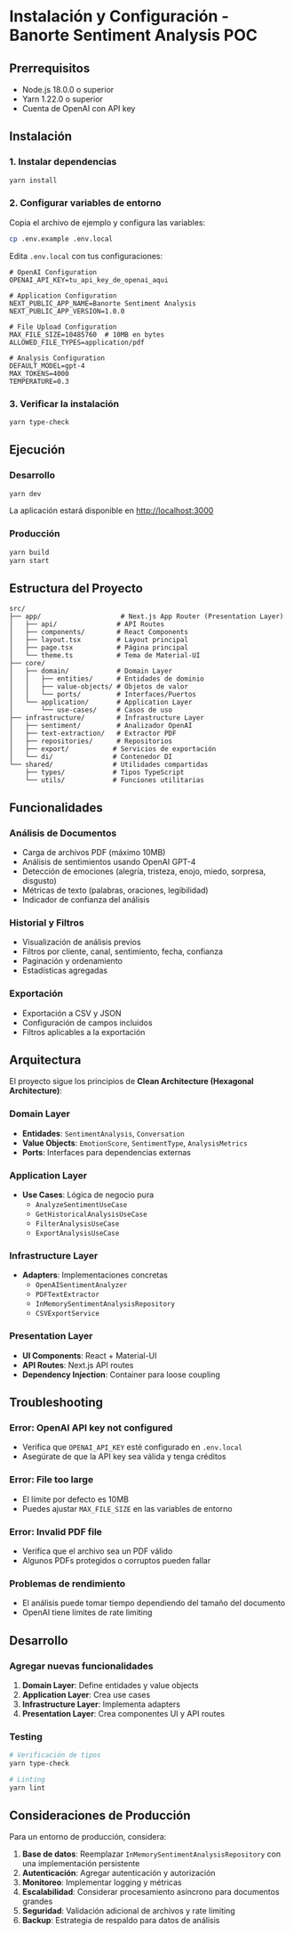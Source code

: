 # Instalación y Configuración - Banorte Sentiment Analysis POC

## Prerrequisitos

- Node.js 18.0.0 o superior
- Yarn 1.22.0 o superior
- Cuenta de OpenAI con API key

## Instalación

### 1. Instalar dependencias

```bash
yarn install
```

### 2. Configurar variables de entorno

Copia el archivo de ejemplo y configura las variables:

```bash
cp .env.example .env.local
```

Edita `.env.local` con tus configuraciones:

```env
# OpenAI Configuration
OPENAI_API_KEY=tu_api_key_de_openai_aqui

# Application Configuration
NEXT_PUBLIC_APP_NAME=Banorte Sentiment Analysis
NEXT_PUBLIC_APP_VERSION=1.0.0

# File Upload Configuration
MAX_FILE_SIZE=10485760  # 10MB en bytes
ALLOWED_FILE_TYPES=application/pdf

# Analysis Configuration
DEFAULT_MODEL=gpt-4
MAX_TOKENS=4000
TEMPERATURE=0.3
```

### 3. Verificar la instalación

```bash
yarn type-check
```

## Ejecución

### Desarrollo

```bash
yarn dev
```

La aplicación estará disponible en [http://localhost:3000](http://localhost:3000)

### Producción

```bash
yarn build
yarn start
```

## Estructura del Proyecto

```
src/
├── app/                    # Next.js App Router (Presentation Layer)
│   ├── api/               # API Routes
│   ├── components/        # React Components
│   ├── layout.tsx         # Layout principal
│   ├── page.tsx           # Página principal
│   └── theme.ts           # Tema de Material-UI
├── core/
│   ├── domain/            # Domain Layer
│   │   ├── entities/      # Entidades de dominio
│   │   ├── value-objects/ # Objetos de valor
│   │   └── ports/         # Interfaces/Puertos
│   └── application/       # Application Layer
│       └── use-cases/     # Casos de uso
├── infrastructure/        # Infrastructure Layer
│   ├── sentiment/         # Analizador OpenAI
│   ├── text-extraction/   # Extractor PDF
│   ├── repositories/      # Repositorios
│   ├── export/           # Servicios de exportación
│   └── di/               # Contenedor DI
└── shared/               # Utilidades compartidas
    ├── types/            # Tipos TypeScript
    └── utils/            # Funciones utilitarias
```

## Funcionalidades

### Análisis de Documentos
- Carga de archivos PDF (máximo 10MB)
- Análisis de sentimientos usando OpenAI GPT-4
- Detección de emociones (alegría, tristeza, enojo, miedo, sorpresa, disgusto)
- Métricas de texto (palabras, oraciones, legibilidad)
- Indicador de confianza del análisis

### Historial y Filtros
- Visualización de análisis previos
- Filtros por cliente, canal, sentimiento, fecha, confianza
- Paginación y ordenamiento
- Estadísticas agregadas

### Exportación
- Exportación a CSV y JSON
- Configuración de campos incluidos
- Filtros aplicables a la exportación

## Arquitectura

El proyecto sigue los principios de **Clean Architecture (Hexagonal Architecture)**:

### Domain Layer
- **Entidades**: `SentimentAnalysis`, `Conversation`
- **Value Objects**: `EmotionScore`, `SentimentType`, `AnalysisMetrics`
- **Ports**: Interfaces para dependencias externas

### Application Layer
- **Use Cases**: Lógica de negocio pura
  - `AnalyzeSentimentUseCase`
  - `GetHistoricalAnalysisUseCase`
  - `FilterAnalysisUseCase`
  - `ExportAnalysisUseCase`

### Infrastructure Layer
- **Adapters**: Implementaciones concretas
  - `OpenAISentimentAnalyzer`
  - `PDFTextExtractor`
  - `InMemorySentimentAnalysisRepository`
  - `CSVExportService`

### Presentation Layer
- **UI Components**: React + Material-UI
- **API Routes**: Next.js API routes
- **Dependency Injection**: Container para loose coupling

## Troubleshooting

### Error: OpenAI API key not configured
- Verifica que `OPENAI_API_KEY` esté configurado en `.env.local`
- Asegúrate de que la API key sea válida y tenga créditos

### Error: File too large
- El límite por defecto es 10MB
- Puedes ajustar `MAX_FILE_SIZE` en las variables de entorno

### Error: Invalid PDF file
- Verifica que el archivo sea un PDF válido
- Algunos PDFs protegidos o corruptos pueden fallar

### Problemas de rendimiento
- El análisis puede tomar tiempo dependiendo del tamaño del documento
- OpenAI tiene límites de rate limiting

## Desarrollo

### Agregar nuevas funcionalidades

1. **Domain Layer**: Define entidades y value objects
2. **Application Layer**: Crea use cases
3. **Infrastructure Layer**: Implementa adapters
4. **Presentation Layer**: Crea componentes UI y API routes

### Testing

```bash
# Verificación de tipos
yarn type-check

# Linting
yarn lint
```

## Consideraciones de Producción

Para un entorno de producción, considera:

1. **Base de datos**: Reemplazar `InMemorySentimentAnalysisRepository` con una implementación persistente
2. **Autenticación**: Agregar autenticación y autorización
3. **Monitoreo**: Implementar logging y métricas
4. **Escalabilidad**: Considerar procesamiento asíncrono para documentos grandes
5. **Seguridad**: Validación adicional de archivos y rate limiting
6. **Backup**: Estrategia de respaldo para datos de análisis
